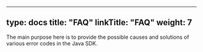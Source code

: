 
---
type: docs
title: "FAQ"
linkTitle: "FAQ"
weight: 7
---

The main purpose here is to provide the possible causes and solutions of various error codes in the Java SDK.